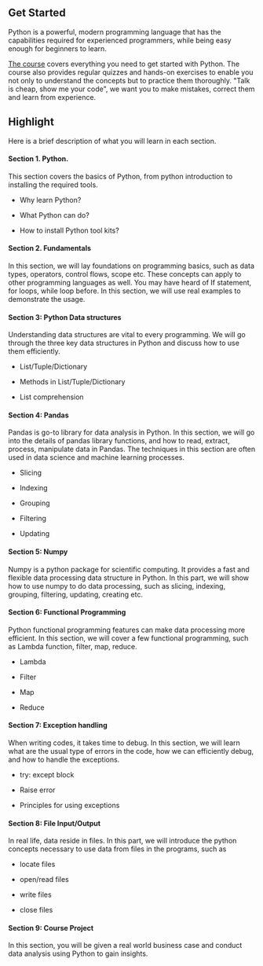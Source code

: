 ## Get Started

Python is a powerful, modern programming language that has the capabilities required for experienced programmers, while being easy enough for beginners to learn. 

[The course](https://www.udemy.com/course/data-analysis-with-python-full-course-for-beginners/) covers everything you need to get started with Python. The course also provides regular quizzes and hands-on exercises to enable you not only to understand the concepts but to practice them thoroughly. "Talk is cheap, show me your code", we want you to make mistakes, correct them and learn from experience.


## Highlight

Here is a brief description of what you will learn in each section.

#### Section 1. Python.

This section covers the basics of Python, from python introduction to installing the required tools.

- Why learn Python? 

- What Python can do? 

- How to install Python tool kits?

#### Section 2. Fundamentals

In this section, we will lay foundations on programming basics, such as data types, operators, control flows, scope etc. These concepts can apply to other programming languages as well. You may have heard of If statement, for loops, while loop before. In this section, we will use real examples to demonstrate the usage. 

#### Section 3: Python Data structures

Understanding data structures are vital to every programming. We will go through the three key data structures in Python and discuss how to use them efficiently. 

- List/Tuple/Dictionary

- Methods in List/Tuple/Dictionary

- List comprehension

#### Section 4: Pandas

Pandas is go-to library for data analysis in Python. In this section, we will go into the details of pandas library functions, and how to read, extract, process, manipulate data in Pandas. The techniques in this section are often used in data science and machine learning processes. 

- Slicing 

- Indexing

- Grouping

- Filtering

- Updating

#### Section 5: Numpy

Numpy is a python package for scientific computing. It provides a fast and flexible data processing data structure in Python. In this part, we will show how to use numpy to do data processing, such as slicing, indexing, grouping, filtering, updating, creating etc. 

#### Section 6: Functional Programming

Python functional programming features can make data processing more efficient. In this section, we will cover a few functional programming, such as Lambda function, filter, map, reduce.

- Lambda

- Filter

- Map 

- Reduce

#### Section 7: Exception handling

When writing codes, it takes time to debug. In this section, we will learn what are the usual type of errors in the code, how we can efficiently debug, and how to handle the exceptions. 

- try: except block

- Raise error

- Principles for using exceptions

#### Section 8: File Input/Output

In real life, data reside in files. In this part, we will introduce the python concepts necessary to use data from files in the programs, such as

- locate files

- open/read files

- write files 

- close files

#### Section 9: Course Project

In this section, you will be given a real world business case and conduct data analysis using Python to gain insights. 
